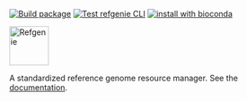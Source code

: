 [![Build package](https://github.com/refgenie/refgenie/workflows/Build%20package/badge.svg)](https://github.com/refgenie/refgenie/actions?query=workflow%3A%22Build+package%22)
[![Test refgenie CLI](https://github.com/refgenie/refgenie/workflows/Test%20refgenie%20CLI/badge.svg)](https://github.com/refgenie/refgenie/actions?query=workflow%3A%22Test+refgenie+CLI%22)
[![install with bioconda](https://img.shields.io/badge/install%20with-bioconda-brightgreen.svg?style=flat)](http://bioconda.github.io/recipes/refgenie/README.html)

<img src="https://raw.githubusercontent.com/databio/refgenie/master/docs/img/refgenie_logo.svg?sanitize=true" alt="Refgenie" height="70"/><br>

A standardized reference genome resource manager. See the [documentation](http://refgenie.databio.org).

